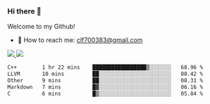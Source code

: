 ### Hi there 👋

<!--
**clingfei/clingfei** is a ✨ _special_ ✨ repository because its `README.md` (this file) appears on your GitHub profile.

Here are some ideas to get you started:

- 🔭 I’m currently working on ...
- 🌱 I’m currently learning ...
- 👯 I’m looking to collaborate on ...
- 🤔 I’m looking for help with ...
- 💬 Ask me about ...
- 📫 How to reach me: ...
- 😄 Pronouns: ...
- ⚡ Fun fact: ...
-->
Welcome to my Github!
- 📧 How to reach me: clf700383@gmail.com

<a href="https://github.com/anuraghazra/github-readme-stats">
  <img src="https://github-readme-stats.vercel.app/api?username=clingfei&count_private=true&show_icons=true&include_all_commits=true&line_height=21&hide_border=true&repo=github-readme-stats" />
</a>
<a href="https://github.com/anuraghazra/convoychat">
  <img src="https://github-readme-stats.vercel.app/api/top-langs/?username=clingfei&hide=Tcl,Perl,Makefile,CSS,HTML,Yacc,Lex,Verilog&langs_count=6&layout=compact&hide_border=true&repo=convoychat" />
</a>

<!--START_SECTION:waka-->

```txt
C++        1 hr 22 mins    █████████████████▒░░░░░░░   68.96 %
LLVM       10 mins         ██░░░░░░░░░░░░░░░░░░░░░░░   08.42 %
Other      9 mins          ██░░░░░░░░░░░░░░░░░░░░░░░   08.31 %
Markdown   7 mins          █▓░░░░░░░░░░░░░░░░░░░░░░░   06.16 %
C          6 mins          █▒░░░░░░░░░░░░░░░░░░░░░░░   05.84 %
```

<!--END_SECTION:waka-->
